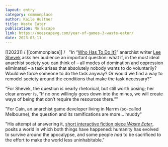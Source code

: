 ```yaml
---
layout: entry
category: commonplace
author: Kaile Hultner
title: Waste Eater
publication: No Escape
link: https://noescapevg.com/year-of-games-3-waste-eater/
date: 2023-03-11
---
```


[[2023]] / [[commonplace]] / 
 
"In “[Who Has To Do It?](https://butchanarchy.medium.com/who-has-to-do-it-a-reflection-on-the-compulsion-to-coerce-83046549dad5)” anarchist writer [Lee Shevek](https://twitter.com/butchanarchy) asks her audience an important question: what if, in the most ideal anarchist society you can think of – all modes of domination and oppression eliminated – a task arises that absolutely nobody wants to do voluntarily? Would we force someone to do the task anyway? Or would we find a way to remodel society around the conditions that make the task necessary?"

"For Shevek, the question is nearly rhetorical, but still worth posing; her clear answer is, “If no one willingly goes down into the mines, we will create ways of being that don’t require the resources there.”"

"For Cain, an anarchist game developer living in Narrm (so-called Melbourne), the question and its ramifications are more… muddy"

"His attempt at answering it, [short interactive fiction piece *Waste Eater*](https://cmddx.itch.io/waste-eater), posits a world in which both things have happened: humanity has evolved to survive around the apocalypse, and some people *had* to be sacrificed to the effort to make the world less uninhabitable."
